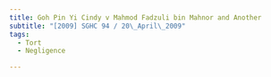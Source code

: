 ```yaml
---
title: Goh Pin Yi Cindy v Mahmod Fadzuli bin Mahnor and Another
subtitle: "[2009] SGHC 94 / 20\_April\_2009"
tags:
  - Tort
  - Negligence

---
```


